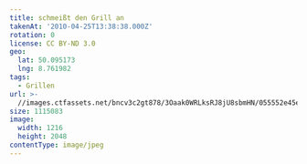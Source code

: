 ```yaml
---
title: schmeißt den Grill an
takenAt: '2010-04-25T13:38:38.000Z'
rotation: 0
license: CC BY-ND 3.0
geo:
  lat: 50.095173
  lng: 8.761982
tags:
  - Grillen
url: >-
  //images.ctfassets.net/bncv3c2gt878/3Oaak0WRLksRJ8jU8sbmHN/055552e45e542df8af3df7236ec00629/schmeit-den-grill-an_4550403057_o
size: 1115083
image:
  width: 1216
  height: 2048
contentType: image/jpeg
---
```


